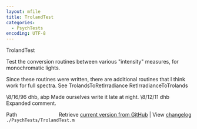 ```yaml
---
layout: mfile
title: TrolandTest
categories:
  - PsychTests
encoding: UTF-8
---
```


TrolandTest

Test the conversion routines between various "intensity"
measures, for monochromatic lights.

Since these routines were written, there are additional
routines that I think work for full spectra.  See
  TrolandsToRetIrradiance
  RetIrradianceToTrolands

\8/16/96  dhb, abp  Made ourselves write it late at night.
\8/12/11  dhb       Expanded comment.


<div class="code_header" style="text-align:right;">
  <span style="float:left;">Path&nbsp;&nbsp;</span> <span class="counter">Retrieve <a href=
  "https://raw.github.com/Psychtoolbox-3/Psychtoolbox-3/beta/./PsychTests/TrolandTest.m">current version from GitHub</a> | View <a href=
  "https://github.com/Psychtoolbox-3/Psychtoolbox-3/commits/beta/./PsychTests/TrolandTest.m">changelog</a></span>
</div>
<div class="code">
  <code>./PsychTests/TrolandTest.m</code>
</div>
